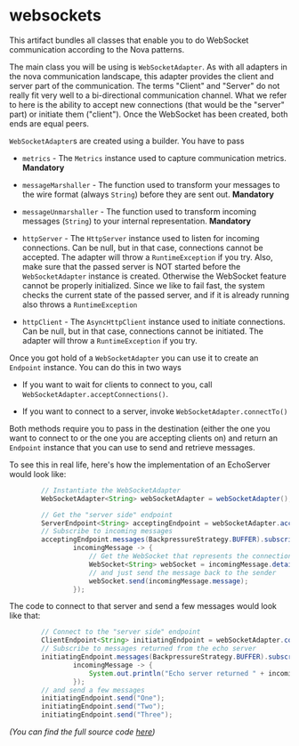 # websockets

This artifact bundles all classes that enable you to do WebSocket communication according
to the Nova patterns.

The main class you will be using is ```WebSocketAdapter```. As with all adapters in the
nova communication landscape, this adapter provides the client and server part of the 
communication.  The terms "Client" and "Server" do not really fit very well to a 
bi-directional communication channel. What we refer to here is the ability to accept
new connections (that would be the "server" part) or initiate them ("client"). Once
the WebSocket has been created, both ends are equal peers.

```WebSocketAdapter```s are created using a builder. You have to pass

* ```metrics``` - The ```Metrics``` instance used to capture communication metrics. **Mandatory**

* ```messageMarshaller``` - The function used to transform your messages to the wire format (always ```String```)
before they are sent out. **Mandatory**

* ```messageUnmarshaller``` - The function used to transform incoming messages (```String```) to your internal 
representation. **Mandatory**

* ```httpServer``` - The ```HttpServer``` instance used to listen for incoming connections. Can be null, but
in that case, connections cannot be accepted. The adapter will throw a ```RuntimeException``` if
you try. Also, make sure that the passed server is NOT started before the ```WebSocketAdapter``` instance is
created. Otherwise the WebSocket feature cannot be properly initialized. Since we like to fail fast, the
system checks the current state of the passed server, and if it is already running also throws a ```RuntimeException```

* ```httpClient``` - The ```AsyncHttpClient``` instance used to initiate connections. Can be null, but
in that case, connections cannot be initiated. The adapter will throw a ```RuntimeException``` if
you try.

Once you got hold of a ```WebSocketAdapter``` you can use it to create an ```Endpoint``` instance. You 
can do this in two ways

* If you want to wait for clients to connect to you, call ```WebSocketAdapter.acceptConnections()```. 

* If you want to connect to a server, invoke ```WebSocketAdapter.connectTo()```

Both methods require you to pass in the destination (either the one you want to connect to or the
one you are accepting clients on) and return an ```Endpoint``` instance that you can use to send and 
retrieve messages.

To see this in real life, here's how the implementation of an EchoServer would look like:

```Java
        // Instantiate the WebSocketAdapter
        WebSocketAdapter<String> webSocketAdapter = webSocketAdapter();

        // Get the "server side" endpoint
        ServerEndpoint<String> acceptingEndpoint = webSocketAdapter.acceptConnections("/echo");
        // Subscribe to incoming messages
        acceptingEndpoint.messages(BackpressureStrategy.BUFFER).subscribe(
                incomingMessage -> {
                    // Get the WebSocket that represents the connection to the sender
                    WebSocket<String> webSocket = incomingMessage.details.transportSpecificDetails.webSocket;
                    // and just send the message back to the sender
                    webSocket.send(incomingMessage.message);
                });
```

The code to connect to that server and send a few messages would look like that:

```Java
        // Connect to the "server side" endpoint
        ClientEndpoint<String> initiatingEndpoint = webSocketAdapter.connectTo("ws://127.0.0.1:10000/echo");
        // Subscribe to messages returned from the echo server
        initiatingEndpoint.messages(BackpressureStrategy.BUFFER).subscribe(
                incomingMessage -> {
                    System.out.println("Echo server returned " + incomingMessage.message);
                });
        // and send a few messages
        initiatingEndpoint.send("One");
        initiatingEndpoint.send("Two");
        initiatingEndpoint.send("Three");
```
_(You can find the full source code [here](./src/test/java/examples/EchoServer.java/README.md))_
